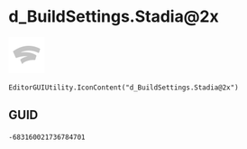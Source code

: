 # d_BuildSettings.Stadia@2x
![](/img/d_BuildSettings.Stadia@2x.png)

``` CSharp
EditorGUIUtility.IconContent("d_BuildSettings.Stadia@2x")
```
## GUID
```
-683160021736784701
```
